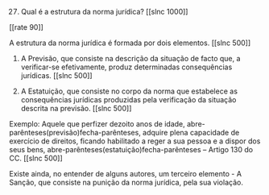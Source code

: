 27. Qual é a estrutura da norma jurídica?
[[slnc 1000]]

[[rate 90]]

A estrutura da norma jurídica é formada por dois elementos.
[[slnc 500]]

1) A Previsão, que consiste na descrição da situação de facto que, a verificar-se efetivamente, produz determinadas consequências jurídicas.
[[slnc 500]]

2) A Estatuição, que consiste no corpo da norma que estabelece as consequências jurídicas produzidas pela verificação da situação descrita na previsão.
[[slnc 500]]

Exemplo: Aquele que perfizer dezoito anos de idade, abre-parênteses(previsão)fecha-parênteses, adquire plena capacidade de exercício de direitos, ficando habilitado a reger a sua pessoa e a dispor dos seus bens, abre-parênteses(estatuição)fecha-parênteses – Artigo 130 do CC.
[[slnc 500]]

Existe ainda, no entender de alguns autores, um terceiro elemento -
A Sanção, que consiste na punição da norma jurídica, pela sua violação.
